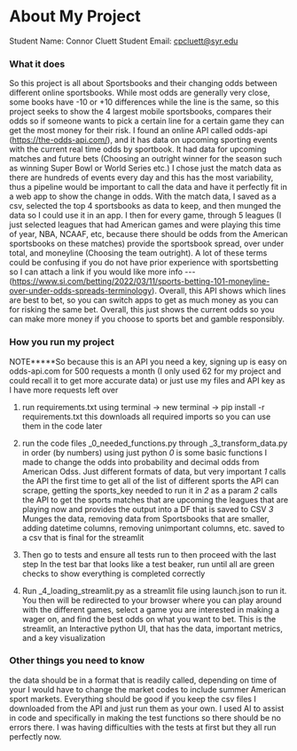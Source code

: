 # About My Project

Student Name:  Connor Cluett
Student Email:  cpcluett@syr.edu

### What it does
So this project is all about Sportsbooks and their changing odds between different online sportsbooks. While most odds are generally very close, some books have -10 or +10 differences while the line is the same, so this project seeks to show the 4 largest mobile sportsbooks, compares their odds so if someone wants to pick a certain line for a certain game they can get the most money for their risk. I found an online API called odds-api (https://the-odds-api.com/), and it has data on upcoming sporting events with the current real time odds by sportbook. It had data for upcoming matches and future bets (Choosing an outright winner for the season such as winning Super Bowl or World Series etc.) I chose just the match data as there are hundreds of events every day and this has the most variability, thus a pipeline would be important to call the data and have it perfectly fit in a web app to show the change in odds. With the match data, I saved as a csv, selected the top 4 sportsbooks as data to keep, and then munged the data so I could use it in an app. I then for every game, through 5 leagues (I just selected leagues that had American games and were playing this time of year, NBA, NCAAF, etc, because there should be odds from the American sportsbooks on these matches) provide the sportsbook spread, over under total, and moneyline (Choosing the team outright). A lot of these terms could be confusing if you do not have prior experience with sportsbetting so I can attach a link if you would like more info --- (https://www.si.com/betting/2022/03/11/sports-betting-101-moneyline-over-under-odds-spreads-terminology). Overall, this API shows which lines are best to bet, so you can switch apps to get as much money as you can for risking the same bet. Overall, this just shows the current odds so you can make more money if you choose to sports bet and gamble responsibly. 

### How you run my project
NOTE*****So because this is an API you need a key, signing up is easy on odds-api.com for 500 requests a month (I only used 62 for my project and could recall it to get more accurate data) or just use my files and API key as I have more requests left over

1. run requirements.txt using terminal -> new terminal -> pip install -r requirements.txt
    this downloads all required imports so you can use them in the code later 

2. run the code files _0_needed_functions.py through _3_transform_data.py in order (by numbers) using just python
    _0_ is some basic functions I made to change the odds into probability and decimal odds from American Odss. Just different formats of data, but very important
    _1_ calls the API the first time to get all of the list of different sports the API can scrape, getting the sports_key needed to run it in _2_ as a param
    _2_ calls the API to get the sports matches that are upcoming the leagues that are playing now and provides the output into a DF that is saved to CSV
    _3_ Munges the data, removing data from Sportsbooks that are smaller, adding datetime columns, removing unimportant columns, etc. saved to a csv that is final for the streamlit

3. Then go to tests and ensure all tests run to then proceed with the last step
    In the test bar that looks like a test beaker, run until all are green checks to show everything is completed correctly

4. Run _4_loading_streamlit.py as a streamlit file using launch.json to run it. You then will be redirected to your browser where you can play around with the different games, select a game you are interested in making a wager on, and find the best odds on what you want to bet.
    This is the streamlit, an Interactive python UI, that has the data, important metrics, and a key visualization

### Other things you need to know
the data should be in a format that is readily called, depending on time of your I would have to change the market codes to include summer American sport markets. Everything should be good if you keep the csv files I downloaded from the API and just run them as your own. I used AI to assist in code and specifically in making the test functions so there should be no errors there. I was having difficulties with the tests at first but they all run perfectly now. 
